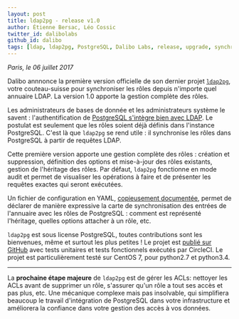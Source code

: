 ```yaml
---
layout: post
title: ldap2pg - release v1.0
author: Étienne Bersac, Léo Cossic
twitter_id: dalibolabs
github_id: dalibo
tags: [ldap, ldap2pg, PostgreSQL, Dalibo Labs, release, upgrade, synchronisation]
---
```


*Paris, le 06 juillet 2017*

Dalibo annnonce la première version officielle de son dernier projet [`ldap2pg`](https://ldap2pg.readthedocs.org), votre couteau-suisse pour synchroniser les rôles depuis n'importe quel annuaire LDAP. La version 1.0 apporte la gestion complète des rôles.


<!--MORE-->


Les administrateurs de bases de donnée et les administrateurs système le savent : l'authentification de [PostgreSQL s'intègre bien avec LDAP](https://www.postgresql.org/docs/current/static/auth-methods.html#AUTH-LDAP). Le postulat est seulement que les rôles soient déjà définis dans l'instance PostgreSQL. C'est là que `ldap2pg` se rend utile : il synchronise les rôles dans PostgreSQL à partir de requêtes LDAP.

Cette première version apporte une gestion complète des rôles : création et suppression, définition des options et mise-à-jour des rôles existants, gestion de l'héritage des rôles. Par défaut, `ldap2pg` fonctionne en mode audit et permet de visualiser les opérations à faire et de présenter les requêtes exactes qui seront exécutées.

Un fichier de configuration en YAML, [copieusement documentée](https://ldap2pg.readthedocs.org/en/latest/config/), permet de déclarer de manière expressive la carte de synchronisation des entrées de l'annuaire avec les rôles de PostgreSQL : comment est représenté l'héritage, quelles options attacher à un rôle, etc.

`ldap2pg` est sous license PostgreSQL, toutes contributions sont les bienvenues, même et surtout les plus petites !  Le projet est [publié sur GitHub](https://github.com/dalibo/ldap2pg) avec tests unitaires et tests fonctionnels exécutés par CircleCI. Le projet est particulièrement testé sur CentOS 7, pour python2.7 et python3.4.

---
La **prochaine étape majeure** de `ldap2pg` est de gérer les ACLs: nettoyer les ACLs avant de supprimer un rôle, s'assurer qu'un rôle a tout ses accès et pas plus, etc. Une mécanique complexe mais pas insolvable, qui simplifiera beaucoup le travail d'intégration de PostgreSQL dans votre infrastructure et améliorera la confiance dans votre gestion des accès à vos données.
